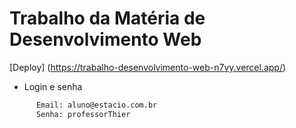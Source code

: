 # Trabalho da Matéria de Desenvolvimento Web

  [Deploy] (https://trabalho-desenvolvimento-web-n7vy.vercel.app/)
- Login e senha
```bash
      Email: aluno@estacio.com.br
      Senha: professorThier      
```
  
